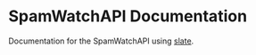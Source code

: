 # SpamWatchAPI Documentation

Documentation for the SpamWatchAPI using [slate](https://github.com/slatedocs/slate).
